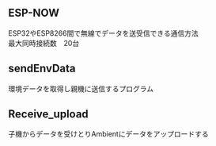 ## ESP-NOW  
ESP32やESP8266間で無線でデータを送受信できる通信方法  
最大同時接続数　20台  

## sendEnvData  
環境データを取得し親機に送信するプログラム  

## Receive_upload  
子機からデータを受けとりAmbientにデータをアップロードする

